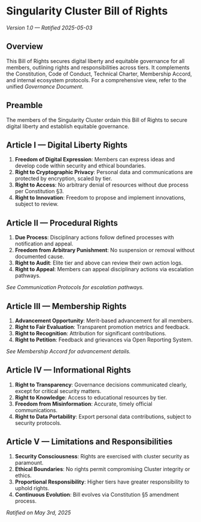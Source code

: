 # Singularity Cluster Bill of Rights
*Version 1.0 — Ratified 2025-05-03*

## Overview
This Bill of Rights secures digital liberty and equitable governance for all members, outlining rights and responsibilities across tiers. It complements the Constitution, Code of Conduct, Technical Charter, Membership Accord, and internal ecosystem protocols. For a comprehensive view, refer to the unified *Governance Document*.

## Preamble
The members of the Singularity Cluster ordain this Bill of Rights to secure digital liberty and establish equitable governance.

## Article I — Digital Liberty Rights
1. **Freedom of Digital Expression**: Members can express ideas and develop code within security and ethical boundaries.
2. **Right to Cryptographic Privacy**: Personal data and communications are protected by encryption, scaled by tier.
3. **Right to Access**: No arbitrary denial of resources without due process per Constitution §3.
4. **Right to Innovation**: Freedom to propose and implement innovations, subject to review.

## Article II — Procedural Rights
1. **Due Process**: Disciplinary actions follow defined processes with notification and appeal.
2. **Freedom from Arbitrary Punishment**: No suspension or removal without documented cause.
3. **Right to Audit**: Elite tier and above can review their own action logs.
4. **Right to Appeal**: Members can appeal disciplinary actions via escalation pathways.

*See Communication Protocols for escalation pathways.*

## Article III — Membership Rights
1. **Advancement Opportunity**: Merit-based advancement for all members.
2. **Right to Fair Evaluation**: Transparent promotion metrics and feedback.
3. **Right to Recognition**: Attribution for significant contributions.
4. **Right to Petition**: Feedback and grievances via Open Reporting System.

*See Membership Accord for advancement details.*

## Article IV — Informational Rights
1. **Right to Transparency**: Governance decisions communicated clearly, except for critical security matters.
2. **Right to Knowledge**: Access to educational resources by tier.
3. **Freedom from Misinformation**: Accurate, timely official communications.
4. **Right to Data Portability**: Export personal data contributions, subject to security protocols.

## Article V — Limitations and Responsibilities
1. **Security Consciousness**: Rights are exercised with cluster security as paramount.
2. **Ethical Boundaries**: No rights permit compromising Cluster integrity or ethics.
3. **Proportional Responsibility**: Higher tiers have greater responsibility to uphold rights.
4. **Continuous Evolution**: Bill evolves via Constitution §5 amendment process.

*Ratified on May 3rd, 2025*